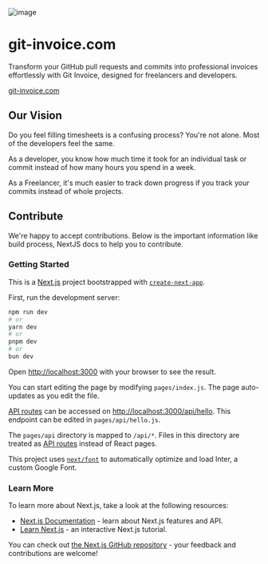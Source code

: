 ![image](https://github.com/user-attachments/assets/c88e51f7-c40b-4966-b787-fd53d396ecbf)

# git-invoice.com

Transform your GitHub pull requests and commits into professional invoices effortlessly with Git Invoice, designed for freelancers and developers.

[git-invoice.com](https://www.git-invoice.com/)

## Our Vision

Do you feel filling timesheets is a confusing process? You're not alone. Most of the developers feel the same.

As a developer, you know how much time it took for an individual task or commit instead of how many hours you spend in a week.

As a Freelancer, it's much easier to track down progress if you track your commits instead of whole projects.


## Contribute

We're happy to accept contributions. Below is the important information like build process, NextJS docs to help you to contribute.

### Getting Started

This is a [Next.js](https://nextjs.org/) project bootstrapped with [`create-next-app`](https://github.com/vercel/next.js/tree/canary/packages/create-next-app).

First, run the development server:

```bash
npm run dev
# or
yarn dev
# or
pnpm dev
# or
bun dev
```

Open [http://localhost:3000](http://localhost:3000) with your browser to see the result.

You can start editing the page by modifying `pages/index.js`. The page auto-updates as you edit the file.

[API routes](https://nextjs.org/docs/api-routes/introduction) can be accessed on [http://localhost:3000/api/hello](http://localhost:3000/api/hello). This endpoint can be edited in `pages/api/hello.js`.

The `pages/api` directory is mapped to `/api/*`. Files in this directory are treated as [API routes](https://nextjs.org/docs/api-routes/introduction) instead of React pages.

This project uses [`next/font`](https://nextjs.org/docs/basic-features/font-optimization) to automatically optimize and load Inter, a custom Google Font.

### Learn More

To learn more about Next.js, take a look at the following resources:

- [Next.js Documentation](https://nextjs.org/docs) - learn about Next.js features and API.
- [Learn Next.js](https://nextjs.org/learn) - an interactive Next.js tutorial.

You can check out [the Next.js GitHub repository](https://github.com/vercel/next.js/) - your feedback and contributions are welcome!
